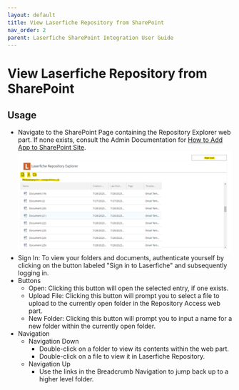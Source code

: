 ```yaml
---
layout: default
title: View Laserfiche Repository from SharePoint
nav_order: 2
parent: Laserfiche SharePoint Integration User Guide
---
```

# View Laserfiche Repository from SharePoint

## Usage
- Navigate to the SharePoint Page containing the Repository Explorer web part. If none exists, consult the Admin Documentation for [How to Add App to SharePoint Site](../admin-documentation/adding-app-to-sp-site).
<a href="../assets/images/repositoryExplorer.png"><img src="../assets/images/repositoryExplorer.png"></a>
- Sign In: To view your folders and documents, authenticate yourself
by clicking on the button labeled "Sign in to Laserfiche" and
subsequently logging in.
- Buttons
    - Open: Clicking this button will open the selected entry, if one exists.
    - Upload File: Clicking this button will prompt you to select a file to upload to the currently open folder in the Repository Access web part.
    - New Folder: Clicking this button will prompt you to input a name for a new folder within the currently open folder.
- Navigation
    - Navigation Down
        - Double-click on a folder to view its contents within the web part.
        - Double-click on a file to view it in Laserfiche Repository.
    - Navigation Up
        - Use the links in the Breadcrumb Navigation to jump back up to a higher level folder.
